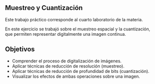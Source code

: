 ## Muestreo y Cuantización

Este trabajo práctico corresponde al cuarto laboratorio de la materia.

En este ejercicio se trabajó sobre el muestreo espacial y la cuantización, que permiten representar digitalmente una imagen continua.

## Objetivos

- Comprender el proceso de digitalización de imágenes.
- Aplicar técnicas de reducción de resolución (muestreo).
- Aplicar técnicas de reducción de profundidad de bits (cuantización).
- Visualizar los efectos de ambas operaciones sobre una imagen.


